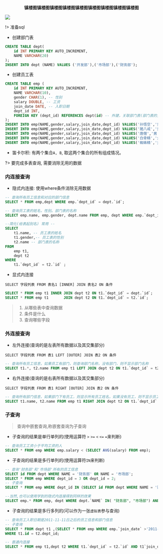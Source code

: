 **<center>镇楼图镇楼图镇楼图镇楼图镇楼图镇楼图镇楼图镇楼图镇楼图</center>**

![](https://hexoljj.oss-cn-shenzhen.aliyuncs.com/img/202112161841839.jpg)

!> 准备sql
+ 创建部门表
```sql
CREATE TABLE dept(
	id INT PRIMARY KEY AUTO_INCREMENT,
	NAME VARCHAR(20)
);
INSERT INTO dept (NAME) VALUES ('开发部'),('市场部'),('财务部');
```
+ 创建员工表
```sql
CREATE TABLE emp (
	id INT PRIMARY KEY AUTO_INCREMENT,
	NAME VARCHAR(10),
	gender CHAR(1), -- 性别
	salary DOUBLE, -- 工资
	join_date DATE, -- 入职日期
	dept_id INT,
	FOREIGN KEY (dept_id) REFERENCES dept(id) -- 外键，关联部门表(部门表的主键)
);
INSERT INTO emp(NAME,gender,salary,join_date,dept_id) VALUES('孙悟空','男',7200,'2013-02-24',1);
INSERT INTO emp(NAME,gender,salary,join_date,dept_id) VALUES('猪八戒','男',3600,'2010-12-02',2);
INSERT INTO emp(NAME,gender,salary,join_date,dept_id) VALUES('唐僧','男',9000,'2008-08-08',2);
INSERT INTO emp(NAME,gender,salary,join_date,dept_id) VALUES('白骨精','女',5000,'2015-10-07',3);
INSERT INTO emp(NAME,gender,salary,join_date,dept_id) VALUES('蜘蛛精','女',4500,'2011-03-14',1);
```



+ 笛卡尔积: 有两个集合`A, B`, 取这两个集合的所有组成情况。

?> 要完成多表查询, 需要消除无用的数据

### 内连接查询   
+ 隐式内连接: 使用where条件消除无用数据

```sql
-- 查询所有员工信息和对应的部门信息
SELECT * FROM emp,dept WHERE emp.`dept_id` = dept.`id`;

-- 查询员工表的姓名，性别。部门表的名称
SELECT emp.name, emp.gender, dept.name FROM emp, dept WHERE emp.`dept_id` = dept.`id`;

--简化(给表起别名) 常用 --
SELECT 
	t1.name, -- 员工表的姓名
	t1.gender,-- 员工表的性别
	t2.name -- 部门表的名称
FROM
	emp t1,
	dept t2
WHERE 
	t1.`dept_id` = t2.`id` ;
```

+ 显式内连接

`SELECT 字段列表 FROM 表名1 [INNER] JOIN 表名2 ON 条件`
```sql
SELECT * FROM emp t1 INNER JOIN dept t2 ON t1.`dept_id` = dept.`id`;
SELECT * FROM emp t1       JOIN dept t2 ON t1.`dept_id` = t2.`id`;
```
> 1. 从哪些表中查询数据
> 2. 条件是什么
> 3. 查询哪些字段

### 外连接查询
+ 左外连接(查询的是左表所有数据以及其交集部分)

`SELECT 字段列表 FROM 表1 LEFT [OUTER] JOIN 表2 ON 条件`
```sql
-- 查询所有员工信息，如果员工有部门，则查询部门名称，没有部门，则不显示部门名称
SELECT t1.*, t2.name FROM emp t1 LEFT JOIN dept t2 ON t1.`dept_id` = t2.`id`;
```

+ 右外连接(查询的是右表所有数据以及其交集部分)

`SELECT 字段列表 FROM 表1 RIGHT [OUTER] JOIN 表2 ON 条件`
```sql
-- 查询所有部门信息，如果部门下有员工，则显示所有员工姓名，如果没有员工，则不显示员工姓名
SELECT t1.name, t2.name FROM emp t1 RIGHT JOIN dept t2 ON t1.`dept_id` = t2.`id`;
```


### 子查询
> 查询中嵌套查询,称嵌套查询为子查询

+ 子查询的结果是单行单列的(使用运算符 `>` `>=` `<` `<=` `=`来判断)

```sql
-- 查询员工工资小于平均工资的人
SELECT * FROM emp WHERE emp.salary < (SELECT AVG(salary) FROM emp);
```

+ 子查询的结果是多行单列的(使用运算符`IN`来判断)

```sql
-- 查询'财务部'和'市场部'所有的员工信息
SELECT id FROM dept WHERE NAME = '财务部' OR NAME = '市场部';
SELECT * FROM emp WHERE dept_id = 3 OR dept_id = 2;
-- 子查询
SELECT * FROM emp WHERE dept_id IN (SELECT id FROM dept WHERE NAME = '财务部' OR NAME = '市场部');

--当然,也可以使用学到的隐式内连接得到同样的效果
SELECT emp.* FROM emp, dept WHERE dept.`NAME` IN( "财务部", "市场部") AND emp.`dept_id` = dept.`id`;
```

+ 子查询的结果是多行多列的(可以作为一张`虚拟表`参与查询)

```sql
-- 查询员工入职日期是2011-11-11日之后的员工信息和部门信息
-- 子查询
SELECT * FROM dept t1 ,(SELECT * FROM emp WHERE emp.`join_date` >'2011-11-11') t2
WHERE t1.id = t2.dept_id;

-- 普通内连接
SELECT * FROM emp t1,dept t2 WHERE t1.`dept_id` = t2.`id` AND t1`join_date` >  '2011-11-11'
```